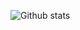 ![Github stats](https://github-readme-stats.vercel.app/api?username=helderjfl&count_private=true&show_icons=true&theme=dracula&include_all_commits=true)
